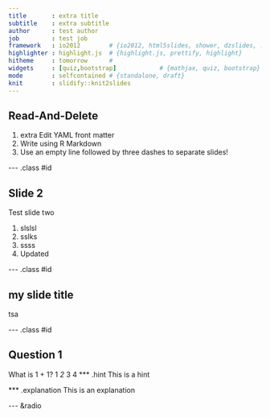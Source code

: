 ```yaml
---
title       : extra title    
subtitle    : extra subtitle   
author      : test author     
job         : test job
framework   : io2012        # {io2012, html5slides, shower, dzslides, ...}
highlighter : highlight.js  # {highlight.js, prettify, highlight}
hitheme     : tomorrow      # 
widgets     : [quiz,bootstrap]            # {mathjax, quiz, bootstrap}
mode        : selfcontained # {standalone, draft}
knit        : slidify::knit2slides
---
```


## Read-And-Delete

1. extra Edit YAML front matter
2. Write using R Markdown
3. Use an empty line followed by three dashes to separate slides!

--- .class #id 

## Slide 2


Test slide two

1. slslsl
2. sslks
3. ssss
4. Updated

--- .class #id 

## my slide title
tsa

--- .class #id 


## Question 1


What is 1 + 1?
1
_2_
3
4
*** .hint This is a hint

*** .explanation This is an explanation

--- &radio
